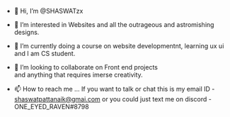 - 👋 Hi, I’m @SHASWATzx

- 👀 I’m interested in Websites and all the outrageous 
     and astromishing designs.
- 🌱 I’m currently doing a course on website developmentnt, learning ux ui
     and I am CS student. 
- 💞️ I’m looking to collaborate on Front end projects  
     and anything that requires imerse creativity. 
- 📫 How to reach me ...
     If you want to talk or chat this is my email ID -
     shaswatpattanaik@gmai.com
     or you could just text me on discord -
     ONE_EYED_RAVEN#8798
